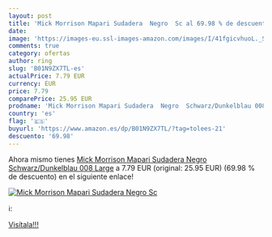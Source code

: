 ```yaml
---
layout: post
title: 'Mick Morrison Mapari Sudadera  Negro  Sc al 69.98 % de descuento'
date: 
image: 'https://images-eu.ssl-images-amazon.com/images/I/41fgicvhuoL._SL200_.jpg'
comments: true
category: ofertas
author: ring
slug: 'B01N9ZX7TL-es'
actualPrice: 7.79 EUR
currency: EUR
price: 7.79
comparePrice: 25.95 EUR
prodname: 'Mick Morrison Mapari Sudadera  Negro  Schwarz/Dunkelblau 008   Large'
country: 'es'
flag: '🇪🇸'
buyurl: 'https://www.amazon.es/dp/B01N9ZX7TL/?tag=tolees-21'
descuento: '69.98'
---
```


Ahora mismo tienes [Mick Morrison Mapari Sudadera  Negro  Schwarz/Dunkelblau 008   Large](https://www.amazon.es/dp/B01N9ZX7TL/?tag=tolees-21) a 7.79 EUR (original: 25.95 EUR) (69.98 %  de descuento) en el siguiente enlace!

[![Mick Morrison Mapari Sudadera  Negro  Sc](https://images-eu.ssl-images-amazon.com/images/I/41fgicvhuoL._SL200_.jpg)](https://www.amazon.es/dp/B01N9ZX7TL/?tag=tolees-21)

ℹ️:


[Visítala!!!](https://www.amazon.es/dp/B01N9ZX7TL/?tag=tolees-21)
